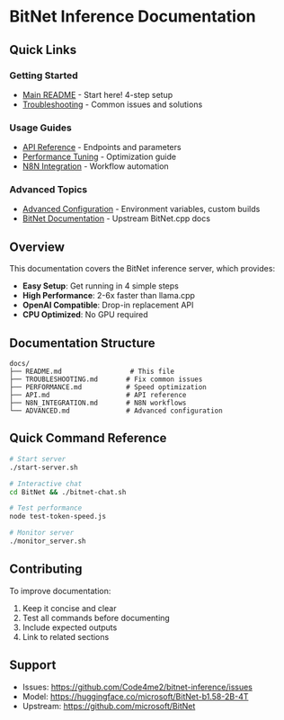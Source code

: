 # BitNet Inference Documentation

## Quick Links

### Getting Started
- [Main README](../README.md) - Start here! 4-step setup
- [Troubleshooting](./TROUBLESHOOTING.md) - Common issues and solutions

### Usage Guides  
- [API Reference](./API.md) - Endpoints and parameters
- [Performance Tuning](./PERFORMANCE.md) - Optimization guide
- [N8N Integration](./N8N_INTEGRATION.md) - Workflow automation

### Advanced Topics
- [Advanced Configuration](./ADVANCED.md) - Environment variables, custom builds
- [BitNet Documentation](../BitNet/docs/) - Upstream BitNet.cpp docs

## Overview

This documentation covers the BitNet inference server, which provides:

- **Easy Setup**: Get running in 4 simple steps
- **High Performance**: 2-6x faster than llama.cpp
- **OpenAI Compatible**: Drop-in replacement API
- **CPU Optimized**: No GPU required

## Documentation Structure

```
docs/
├── README.md                 # This file
├── TROUBLESHOOTING.md       # Fix common issues
├── PERFORMANCE.md           # Speed optimization
├── API.md                   # API reference
├── N8N_INTEGRATION.md       # N8N workflows
└── ADVANCED.md              # Advanced configuration
```

## Quick Command Reference

```bash
# Start server
./start-server.sh

# Interactive chat
cd BitNet && ./bitnet-chat.sh

# Test performance
node test-token-speed.js

# Monitor server
./monitor_server.sh
```

## Contributing

To improve documentation:
1. Keep it concise and clear
2. Test all commands before documenting
3. Include expected outputs
4. Link to related sections

## Support

- Issues: https://github.com/Code4me2/bitnet-inference/issues
- Model: https://huggingface.co/microsoft/BitNet-b1.58-2B-4T
- Upstream: https://github.com/microsoft/BitNet